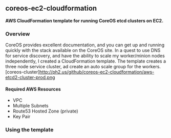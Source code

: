 ## coreos-ec2-cloudformation
**AWS CloudFormation template for running CoreOS etcd clusters on EC2.**
 
### Overview
CoreOS provides excellent documentation, and you can get up and running quickly with the stack available on the CoreOS site. In a quest to use DNS for service discovery, and have the ability to scale my worker/minion nodes independently, I created a CloudFormation template. The template creates a three node service cluster, ad create an auto scale group for the workers.
[coreos-cluster]http://ph2.us/github/coreos-ec2-cloudformation/aws-etcd2-cluster-prod.png


#### Required AWS Resources

* VPC
* Multiple Subnets
* Route53 Hosted Zone (private)
* Key Pair

### Using the template





